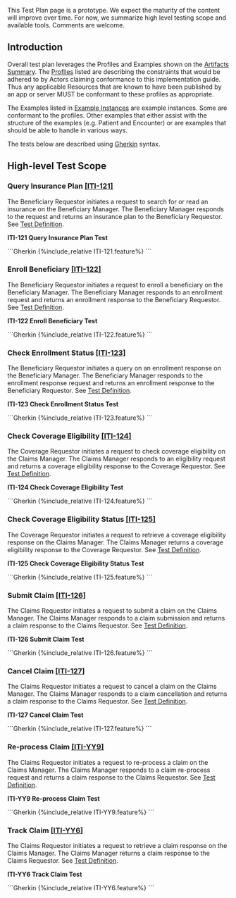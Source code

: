 <div markdown="1" class="stu-note">

This Test Plan page is a prototype. We expect the maturity of the content will improve over time.  For now, we summarize high level testing scope and available tools. Comments are welcome.
</div>

## Introduction

Overall test plan leverages the Profiles and Examples shown on the [Artifacts Summary](artifacts.html). The [Profiles](artifacts.html#structures-resource-profiles) listed are describing the constraints that would be adhered to by Actors claiming conformance to this implementation guide. Thus any applicable Resources that are known to have been published by an app or server MUST be conformant to these profiles as appropriate.

The Examples listed in [Example Instances](artifacts.html#example-example-instances) are example instances. Some are conformant to the profiles. Other examples that either assist with the structure of the examples (e.g. Patient and Encounter) or are examples that  should be able to handle in various ways.

The tests below are described using [Gherkin](https://cucumber.io/docs/gherkin/) syntax.

## High-level Test Scope

### Query Insurance Plan [[ITI-121]](ITI-121.html)

The Beneficiary Requestor initiates a request to search for or read an insurance on the Beneficiary Manager.  The Beneficiary Manager responds to the request and returns an insurance plan to the Beneficiary Requestor.  See [Test Definition](Binary-FeatureITI121.html).

<p id="feature122" class="caption"><b>ITI-121 Query Insurance Plan Test</b></p>
```Gherkin
{%include_relative ITI-121.feature%}
```

### Enroll Beneficiary [[ITI-122]](ITI-122.html)

The Beneficiary Requestor initiates a request to enroll a beneficiary on the Beneficiary Manager.  The Beneficiary Manager responds to an enrollment request and returns an enrollment response to the Beneficiary Requestor.  See [Test Definition](Binary-FeatureITI122.html).

<p id="feature122" class="caption"><b>ITI-122 Enroll Beneficiary Test</b></p>
```Gherkin
{%include_relative ITI-122.feature%}
```

### Check Enrollment Status [[ITI-123]](ITI-123.html)

The Beneficiary Requestor initiates a query on an enrollment response on the Beneficiary Manager.  The Beneficiary Manager responds to the enrollment response request and returns an enrollment response to the Beneficiary Requestor.  See [Test Definition](Binary-FeatureITI123.html).

<p id="feature122" class="caption"><b>ITI-123 Check Enrollment Status Test</b></p>
```Gherkin
{%include_relative ITI-123.feature%}
```

### Check Coverage Eligibility [[ITI-124]](ITI-124.html)

The Coverage Requestor initiates a request to check coverage eligibility on the Claims Manager.  The Claims Manager responds to an eligibility request and returns a coverage eligibility response to the Coverage Requestor.  See [Test Definition](Binary-FeatureITI124.html).

<p id="feature122" class="caption"><b>ITI-124 Check Coverage Eligibility Test</b></p>
```Gherkin
{%include_relative ITI-124.feature%}
```

### Check Coverage Eligibility Status [[ITI-125]](ITI-125.html)

The Coverage Requestor initiates a request to retrieve a coverage eligibility response on the Claims Manager.  The Claims Manager returns a coverage eligibility response to the Coverage Requestor.  See [Test Definition](Binary-FeatureITI125.html).

<p id="feature122" class="caption"><b>ITI-125 Check Coverage Eligibility Status Test</b></p>
```Gherkin
{%include_relative ITI-125.feature%}
```

### Submit Claim [[ITI-126]](ITI-126.html)

The Claims Requestor initiates a request to submit a claim on the Claims Manager.  The Claims Manager responds to a claim submission and returns a claim response to the Claims Requestor.  See [Test Definition](Binary-FeatureITI126.html).

<p id="feature122" class="caption"><b>ITI-126 Submit Claim Test</b></p>
```Gherkin
{%include_relative ITI-126.feature%}
```

### Cancel Claim [[ITI-127]](ITI-127.html)

The Claims Requestor initiates a request to cancel a claim on the Claims Manager.  The Claims Manager responds to a claim cancellation and returns a claim response to the Claims Requestor.  See [Test Definition](Binary-FeatureITI127.html).

<p id="feature122" class="caption"><b>ITI-127 Cancel Claim Test</b></p>
```Gherkin
{%include_relative ITI-127.feature%}
```

### Re-process Claim [[ITI-YY9]](ITI-YY9.html)

The Claims Requestor initiates a request to re-process a claim on the Claims Manager.  The Claims Manager responds to a claim re-process request and returns a claim response to the Claims Requestor.  See [Test Definition](Binary-FeatureITIYY9.html).

<p id="feature122" class="caption"><b>ITI-YY9 Re-process Claim Test</b></p>
```Gherkin
{%include_relative ITI-YY9.feature%}
```

### Track Claim [[ITI-YY6]](ITI-YY6.html)

The Claims Requestor initiates a request to retrieve a claim response on the Claims Manager.  The Claims Manager returns a claim response to the Claims Requestor.  See [Test Definition](Binary-FeatureITIYY6.html).

<p id="feature122" class="caption"><b>ITI-YY6 Track Claim Test</b></p>
```Gherkin
{%include_relative ITI-YY6.feature%}
```